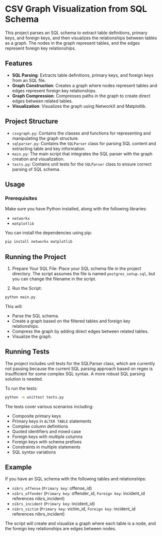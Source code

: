 # CSV Graph Visualization from SQL Schema

This project parses an SQL schema to extract table definitions, primary keys, and foreign keys, and then visualizes the relationships between tables as a graph. The nodes in the graph represent tables, and the edges represent foreign key relationships.

## Features

- **SQL Parsing**: Extracts table definitions, primary keys, and foreign keys from an SQL file.
- **Graph Construction**: Creates a graph where nodes represent tables and edges represent foreign key relationships.
- **Graph Compression**: Compresses paths in the graph to create direct edges between related tables.
- **Visualization**: Visualizes the graph using NetworkX and Matplotlib.

## Project Structure

- `csvgraph.py`: Contains the classes and functions for representing and manipulating the graph structure.
- `sqlparser.py`: Contains the `SQLParser` class for parsing SQL content and extracting table and key information.
- `main.py`: The main script that integrates the SQL parser with the graph creation and visualization.
- `tests.py`: Contains unit tests for the `SQLParser` class to ensure correct parsing of SQL schema.

## Usage

### Prerequisites

Make sure you have Python installed, along with the following libraries:

- `networkx`
- `matplotlib`

You can install the dependencies using pip:

```bash
pip install networkx matplotlib
```

## Running the Project

1. Prepare Your SQL File: Place your SQL schema file in the project directory. The script assumes the file is named `postgres_setup.sql`, but you can change the filename in the script.

2. Run the Script:

```bash
python main.py
```

This will:
- Parse the SQL schema.
- Create a graph based on the filtered tables and foreign key relationships.
- Compress the graph by adding direct edges between related tables.
- Visualize the graph.

## Running Tests

The project includes unit tests for the SQLParser class, which are currently not passing because the current SQL parsing approach based on regex is insufficient for some complex SQL syntax. A more robust SQL parsing solution is needed.

To run the tests:

```bash
python -m unittest tests.py
```

The tests cover various scenarios including:

- Composite primary keys
- Primary keys in `ALTER TABLE` statements
- Complex column definitions
- Quoted identifiers and mixed case
- Foreign keys with multiple columns
- Foreign keys with schema prefixes
- Constraints in multiple statements
- SQL syntax variations

## Example

If you have an SQL schema with the following tables and relationships:

- `nibrs_offense` (`Primary key`: offense_id)
- `nibrs_offender` (`Primary key`: offender_id, `Foreign key`: incident_id references nibrs_incident)
- `nibrs_incident` (`Primary key`: incident_id)
- `nibrs_victim` (`Primary key`: victim_id, `Foreign key`: incident_id references nibrs_incident)

The script will create and visualize a graph where each table is a node, and the foreign key relationships are edges between nodes.
